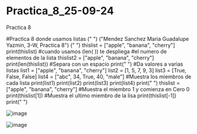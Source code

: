 # Practica_8_25-09-24
Practica 8

#Practica 8  donde usamos listas
(" ")
("Mendez Sanchez Maria Guadalupe Yazmin, 3-W, Practica 8")
(" ")
thislist = ["apple", "banana", "cherry"]
print(thislist)
#cuando usamos (len( )) te despliega
#el numero de elementos de la lista
thislist2 = ["apple", "banana", "cherry"]
print(len(thislist))
#Separa con un espacio
print(" ")
#Da valores a varias listas
list1 = ["apple", "banana", "cherry"]
list2 = [1, 5, 7, 9, 3]
list3 = [True, False, False]
list4 = ["abc", 34, True, 40, "male"]
#Muestra los miembros de cada lista
print(list1)
print(list2)
print(list3)
print(list4)
print(" ")
thislist = ["apple", "banana", "cherry"]
#Muestra el miembro 1 y comienza en Cero 0
print(thislist[1])
#Muestra el ultimo miembro de la lisa
print(thislist[-1])
print(" ")

![image](https://github.com/user-attachments/assets/21c31bc8-99df-4d27-ab53-ab7c4763f1b8)

![image](https://github.com/user-attachments/assets/c6c6a5e5-7506-48a4-9b49-469984e434d7)
